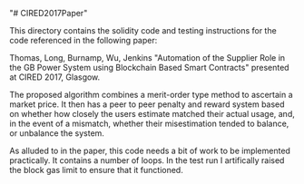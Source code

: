 "# CIRED2017Paper" 


This directory contains the solidity code and testing instructions for the code referenced in the following paper:

Thomas, Long, Burnamp, Wu, Jenkins "Automation of the Supplier Role in the GB Power System using Blockchain Based Smart Contracts" presented at CIRED 2017, Glasgow.

The proposed algorithm combines a merit-order type method to ascertain a market price. It then has a peer to peer penalty and reward system based on whether how closely the users estimate matched their actual usage, and, in the event of a mismatch, whether their misestimation tended to balance, or unbalance the system.

As alluded to in the paper, this code needs a bit of work to be implemented practically. It contains a number of loops. In the test run I artifically raised the block gas limit to ensure that it functioned.
